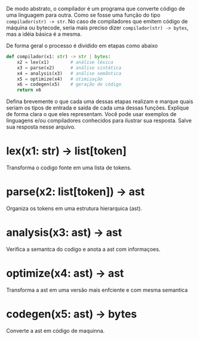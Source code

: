 De modo abstrato, o compilador é um programa que converte código de uma
linguagem para outra. Como se fosse uma função do tipo `compilador(str) -> str`.
No caso de compiladores que emitem código de máquina ou bytecode, seria mais
preciso dizer `compilador(str) -> bytes`, mas a idéia básica é a mesma.

De forma geral o processo é dividido em etapas como abaixo

```python
def compilador(x1: str) -> str | bytes:
    x2 = lex(x1)        # análise léxica
    x3 = parse(x2)      # análise sintática
    x4 = analysis(x3)   # análise semântica
    x5 = optimize(x4)   # otimização
    x6 = codegen(x5)    # geração de código
    return x6
```

Defina brevemente o que cada uma dessas etapas realizam e marque quais seriam os
tipos de entrada e saída de cada uma dessas funções. Explique de forma clara o
que eles representam. Você pode usar exemplos de linguagens e/ou compiladores
conhecidos para ilustrar sua resposta. Salve sua resposta nesse arquivo.

# lex(x1: str) -> list[token]
Transforma o codigo fonte em uma lista de tokens.
 
# parse(x2: list[token]) -> ast
Organiza os tokens em uma estrutura hierarquica (ast).

# analysis(x3: ast) -> ast
Verifica a semantca do codigo e anota a ast com informaçoes.

# optimize(x4: ast) -> ast
Transforma a ast em uma versão mais enfciente e com mesma semantica

# codegen(x5: ast) -> bytes
Converte a ast em código de maquinna.